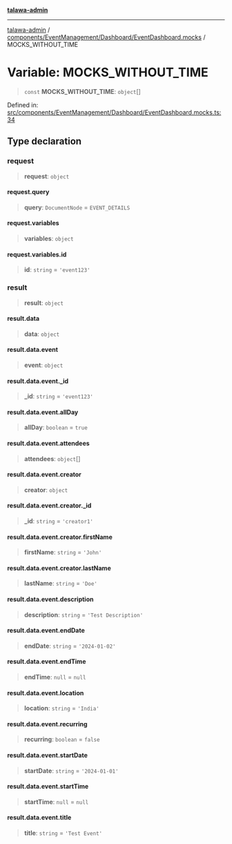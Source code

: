 [**talawa-admin**](../../../../../README.md)

***

[talawa-admin](../../../../../modules.md) / [components/EventManagement/Dashboard/EventDashboard.mocks](../README.md) / MOCKS\_WITHOUT\_TIME

# Variable: MOCKS\_WITHOUT\_TIME

> `const` **MOCKS\_WITHOUT\_TIME**: `object`[]

Defined in: [src/components/EventManagement/Dashboard/EventDashboard.mocks.ts:34](https://github.com/bint-Eve/talawa-admin/blob/16ddeb98e6868a55bca282e700a8f4212d222c01/src/components/EventManagement/Dashboard/EventDashboard.mocks.ts#L34)

## Type declaration

### request

> **request**: `object`

#### request.query

> **query**: `DocumentNode` = `EVENT_DETAILS`

#### request.variables

> **variables**: `object`

#### request.variables.id

> **id**: `string` = `'event123'`

### result

> **result**: `object`

#### result.data

> **data**: `object`

#### result.data.event

> **event**: `object`

#### result.data.event.\_id

> **\_id**: `string` = `'event123'`

#### result.data.event.allDay

> **allDay**: `boolean` = `true`

#### result.data.event.attendees

> **attendees**: `object`[]

#### result.data.event.creator

> **creator**: `object`

#### result.data.event.creator.\_id

> **\_id**: `string` = `'creator1'`

#### result.data.event.creator.firstName

> **firstName**: `string` = `'John'`

#### result.data.event.creator.lastName

> **lastName**: `string` = `'Doe'`

#### result.data.event.description

> **description**: `string` = `'Test Description'`

#### result.data.event.endDate

> **endDate**: `string` = `'2024-01-02'`

#### result.data.event.endTime

> **endTime**: `null` = `null`

#### result.data.event.location

> **location**: `string` = `'India'`

#### result.data.event.recurring

> **recurring**: `boolean` = `false`

#### result.data.event.startDate

> **startDate**: `string` = `'2024-01-01'`

#### result.data.event.startTime

> **startTime**: `null` = `null`

#### result.data.event.title

> **title**: `string` = `'Test Event'`
